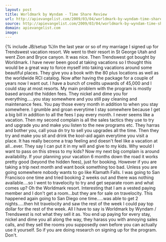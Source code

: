```yaml
---
layout: post
title: Worldmark by Wyndam - Time Share Review
url: http://apievangelist.com/2009/03/04/worldmark-by-wyndam-time-share-review/
source: http://apievangelist.com/2009/03/04/worldmark-by-wyndam-time-share-review/
domain: apievangelist.com
image: 
---
```

{% include JB/setup %}In the last year or so of my marriage I signed up for Trendswest vacation resort. We went to their resort in St George Utah and went Zion and Bryce canyon. It was nice. Then Trendswest got bought by Worldmark.
I have never been good at taking vacations so I thought this would be a great way to force myself into taking vacations around some beautiful places. They give you a book with the 80 plus locations as well as the worldwide RCI catalog.
Now after having the package for a couple of years now I want out. I have a bunch of credits upwards of 45,000 and I could stay at most resorts. My main problem with the program is mostly based around the hidden fees.
They nickel and dime you for everything.....you stay somewhere and you still pay cleaning and maintenance fees. You pay those every month in addition to when you stay somewhere.
I grumble and groan everytime I stay somewhere because I get a big bill in addition to all the fees I pay every month. I never seems like a vacation.
Then my second complain is all the sales tactics they use to try and upgrade you and make you listen to the new programs etc. They harras and bother you, call youa dn try to sell you upgrades all the time. Then they try and make you sit and drink the kool-aid again everytime you visit a place.
It has really become a trap feeling and doesn't feel like a vacation at all...ever. They say I can put it in my will and give to my kids. Why would I want to pass on this stress to my kids?
Now my next big complain is around availability. If your planning your vacation 6 months down the road it works pretty good (beyond the hidden fees), just for booking. However if you are taking a trip next month and want book something too bad. Unless you are going somewhere nobody wants to go like Klamath Falls.
I was going to San Francisco one time and tried booking 2 weeks out and there was nothing available....so I went to travelocity to try and get separate room and what comes up? Oh the Worldmark resort. Interesting that I am a vested paying member and I don't get a room...but they are for sale on travelocity. This happened again going to San Diego one time.....was able to get 2 nights.....then hit travelocity and saw the rest of the week I could pay top dollar for the rest of the week.
All I have to say is Worldmark by Wyndam / Trendswest is not what they sell it as. You end up paying for every stay, nickel and dime you all along the way, they harass you with annoying sales calls, and they sell the rooms you supposedly own before you can actually use it yourself.
So if you are doing research on signing up for the program. Don't.